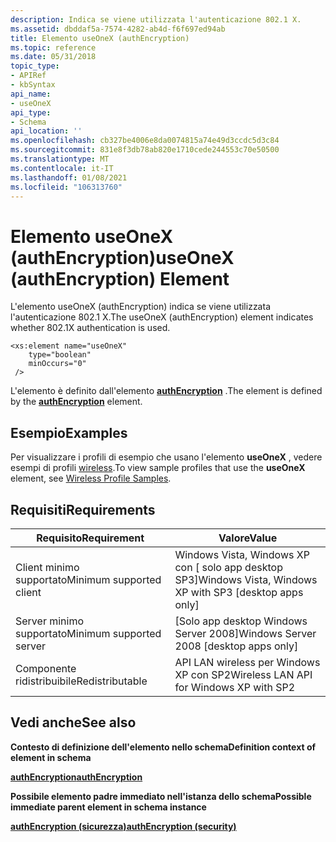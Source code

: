 ```yaml
---
description: Indica se viene utilizzata l'autenticazione 802.1 X.
ms.assetid: dbddaf5a-7574-4282-ab4d-f6f697ed94ab
title: Elemento useOneX (authEncryption)
ms.topic: reference
ms.date: 05/31/2018
topic_type:
- APIRef
- kbSyntax
api_name:
- useOneX
api_type:
- Schema
api_location: ''
ms.openlocfilehash: cb327be4006e8da0074815a74e49d3ccdc5d3c84
ms.sourcegitcommit: 831e8f3db78ab820e1710cede244553c70e50500
ms.translationtype: MT
ms.contentlocale: it-IT
ms.lasthandoff: 01/08/2021
ms.locfileid: "106313760"
---
```

# <a name="useonex-authencryption-element"></a><span data-ttu-id="c7834-103">Elemento useOneX (authEncryption)</span><span class="sxs-lookup"><span data-stu-id="c7834-103">useOneX (authEncryption) Element</span></span>

<span data-ttu-id="c7834-104">L'elemento useOneX (authEncryption) indica se viene utilizzata l'autenticazione 802.1 X.</span><span class="sxs-lookup"><span data-stu-id="c7834-104">The useOneX (authEncryption) element indicates whether 802.1X authentication is used.</span></span>

``` syntax
<xs:element name="useOneX"
    type="boolean"
    minOccurs="0"
 />
```

<span data-ttu-id="c7834-105">L'elemento è definito dall'elemento [**authEncryption**](wlan-profileschema-authencryption-security-element.md) .</span><span class="sxs-lookup"><span data-stu-id="c7834-105">The element is defined by the [**authEncryption**](wlan-profileschema-authencryption-security-element.md) element.</span></span>

## <a name="examples"></a><span data-ttu-id="c7834-106">Esempio</span><span class="sxs-lookup"><span data-stu-id="c7834-106">Examples</span></span>

<span data-ttu-id="c7834-107">Per visualizzare i profili di esempio che usano l'elemento **useOneX** , vedere esempi di profili [wireless](wireless-profile-samples.md).</span><span class="sxs-lookup"><span data-stu-id="c7834-107">To view sample profiles that use the **useOneX** element, see [Wireless Profile Samples](wireless-profile-samples.md).</span></span>

## <a name="requirements"></a><span data-ttu-id="c7834-108">Requisiti</span><span class="sxs-lookup"><span data-stu-id="c7834-108">Requirements</span></span>



| <span data-ttu-id="c7834-109">Requisito</span><span class="sxs-lookup"><span data-stu-id="c7834-109">Requirement</span></span> | <span data-ttu-id="c7834-110">Valore</span><span class="sxs-lookup"><span data-stu-id="c7834-110">Value</span></span> |
|-------------------------------------|---------------------------------------------------------------------|
| <span data-ttu-id="c7834-111">Client minimo supportato</span><span class="sxs-lookup"><span data-stu-id="c7834-111">Minimum supported client</span></span><br/> | <span data-ttu-id="c7834-112">Windows Vista, Windows XP con \[ solo app desktop SP3\]</span><span class="sxs-lookup"><span data-stu-id="c7834-112">Windows Vista, Windows XP with SP3 \[desktop apps only\]</span></span><br/> |
| <span data-ttu-id="c7834-113">Server minimo supportato</span><span class="sxs-lookup"><span data-stu-id="c7834-113">Minimum supported server</span></span><br/> | <span data-ttu-id="c7834-114">\[Solo app desktop Windows Server 2008\]</span><span class="sxs-lookup"><span data-stu-id="c7834-114">Windows Server 2008 \[desktop apps only\]</span></span><br/>                |
| <span data-ttu-id="c7834-115">Componente ridistribuibile</span><span class="sxs-lookup"><span data-stu-id="c7834-115">Redistributable</span></span><br/>          | <span data-ttu-id="c7834-116">API LAN wireless per Windows XP con SP2</span><span class="sxs-lookup"><span data-stu-id="c7834-116">Wireless LAN API for Windows XP with SP2</span></span><br/>                 |



## <a name="see-also"></a><span data-ttu-id="c7834-117">Vedi anche</span><span class="sxs-lookup"><span data-stu-id="c7834-117">See also</span></span>

<dl> <dt>

<span data-ttu-id="c7834-118">**Contesto di definizione dell'elemento nello schema**</span><span class="sxs-lookup"><span data-stu-id="c7834-118">**Definition context of element in schema**</span></span>
</dt> <dt>

[<span data-ttu-id="c7834-119">**authEncryption**</span><span class="sxs-lookup"><span data-stu-id="c7834-119">**authEncryption**</span></span>](wlan-profileschema-authencryption-security-element.md)
</dt> <dt>

<span data-ttu-id="c7834-120">**Possibile elemento padre immediato nell'istanza dello schema**</span><span class="sxs-lookup"><span data-stu-id="c7834-120">**Possible immediate parent element in schema instance**</span></span>
</dt> <dt>

[<span data-ttu-id="c7834-121">**authEncryption (sicurezza)**</span><span class="sxs-lookup"><span data-stu-id="c7834-121">**authEncryption (security)**</span></span>](wlan-profileschema-authencryption-security-element.md)
</dt> </dl>

 

 




